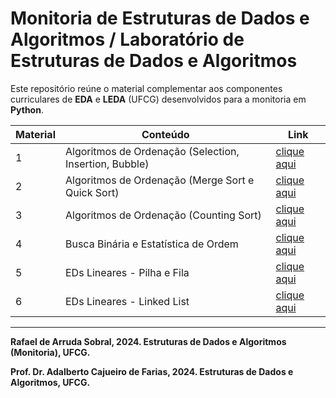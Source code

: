 # Monitoria de Estruturas de Dados e Algoritmos / Laboratório de Estruturas de Dados e Algoritmos

Este repositório reúne o material complementar aos componentes curriculares de **EDA** e **LEDA** (UFCG) desenvolvidos para a monitoria em **Python**.

Material | Conteúdo | Link
---|---|---
1 | Algoritmos de Ordenação (Selection, Insertion, Bubble) | [clique aqui](https://colab.research.google.com/drive/1s7r1lQwPCjWXNnSIMUCEiBcrhk5YdoPd?usp=drive_link)
2 | Algoritmos de Ordenação (Merge Sort e Quick Sort) | [clique aqui](https://colab.research.google.com/drive/18oyparSS5xd4CavN1l4-nTSjQnXnt3iG?usp=drive_link)
3 | Algoritmos de Ordenação (Counting Sort) | [clique aqui](https://colab.research.google.com/drive/1kd2_iTmVrmQk5wK5Rv8lXtQemaZlDhu9?usp=drive_link)
4 | Busca Binária e Estatística de Ordem | [clique aqui](https://colab.research.google.com/drive/14s9YKjhR51ycKx2BnysHu_K1KP2X_yMr?usp=drive_link)
5 | EDs Lineares - Pilha e Fila | [clique aqui](https://colab.research.google.com/drive/1oYtz1tjcWPjUFs5Pr8QrqGrdNirXRecf?usp=drive_link)
6 | EDs Lineares - Linked List | [clique aqui](https://colab.research.google.com/drive/13XAcqKGG0tluSsEcMxwPC-snrc7sdt0T?usp=drive_link)

***
**Rafael de Arruda Sobral, 2024. Estruturas de Dados e Algoritmos (Monitoria), UFCG.**

**Prof. Dr. Adalberto Cajueiro de Farias, 2024. Estruturas de Dados e Algoritmos, UFCG.**

